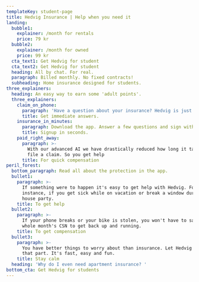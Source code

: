```yaml
---
templateKey: student-page
title: Hedvig Insurance | Help when you need it
landing:
  bubble1:
    explainer: /month for rentals
    price: 79 kr
  bubble2:
    explainer: /month for owned
    price: 99 kr
  cta_text1: Get Hedvig for student
  cta_text2: Get Hedvig for student
  heading: All by chat. For real.
  paragraph: Billed monthly. No fixed contracts!
  subheading: Home insurance designed for students.
three_explainers:
  heading: An easy way to earn some 'adult points'.
  three_explainers:
    claim_on_phone:
      paragraph: 'Have a question about your insurance? Hedvig is just a tap away. '
      title: Get immediate answers.
    insurance_in_minutes:
      paragraph: Download the app. Answer a few questions and sign with mobile BankID.
      title: Signup in seconds.
    paid_right_away:
      paragraph: >-
        With our advanced AI we have drastically reduced how long it take to
        file a claim. So you get help 
      title: For quick compensation
peril_forest:
  bottom_paragraph: Read all about the protection in the app.
  bullet1:
    paragraph: >-
      If something were to happen it's easy to get help with Hedvig. For
      instance, if you get sick while on vacation or break a window during a
      house party.
    title: To get help
  bullet2:
    paragraph: >-
      If your phone breaks or your bike is stolen, you won't have to sacrifice a
      whole month's CSN to get back up and running.
    title: To get compensation
  bullet3:
    paragraph: >-
      You have better things to worry about than insurance. Let Hedvig handle
      that part. It's fast, easy and fun.
    title: Stay calm
  heading: 'Why do I even need apartment insurance? '
bottom_cta: Get Hedvig for students
---
```


